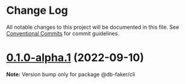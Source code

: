 # Change Log

All notable changes to this project will be documented in this file.
See [Conventional Commits](https://conventionalcommits.org) for commit guidelines.

# [0.1.0-alpha.1](https://github.com/syneki/db-faker/compare/@db-faker/cli@0.1.0-alpha.0...@db-faker/cli@0.1.0-alpha.1) (2022-09-10)

**Note:** Version bump only for package @db-faker/cli

